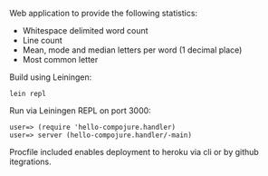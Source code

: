 Web application to provide the following statistics:
- Whitespace delimited word count
- Line count
- Mean, mode and median letters per word (1 decimal place)
- Most common letter


Build using Leiningen:

    lein repl

Run via Leiningen REPL on port 3000:

    user=> (require 'hello-compojure.handler)
    user=> server (hello-compojure.handler/-main)

Procfile included enables deployment to heroku via cli or by github itegrations.
